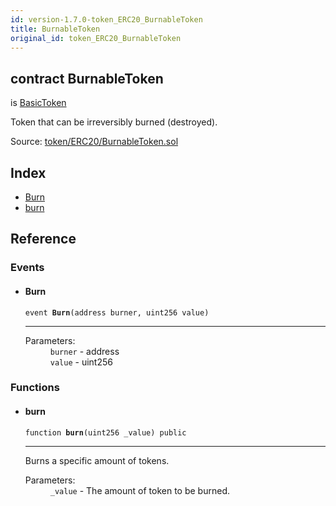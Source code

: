 ```yaml
---
id: version-1.7.0-token_ERC20_BurnableToken
title: BurnableToken
original_id: token_ERC20_BurnableToken
---
```


<div class="contract-doc"><div class="contract"><h2 class="contract-header"><span class="contract-kind">contract</span> BurnableToken</h2><p class="base-contracts"><span>is</span> <a href="token_ERC20_BasicToken.html">BasicToken</a></p><p class="description">Token that can be irreversibly burned (destroyed).</p><div class="source">Source: <a href="https://github.com/OpenZeppelin/zeppelin-solidity/blob/v1.7.0/contracts/token/ERC20/BurnableToken.sol" target="_blank">token/ERC20/BurnableToken.sol</a></div></div><div class="index"><h2>Index</h2><ul><li><a href="token_ERC20_BurnableToken.html#Burn">Burn</a></li><li><a href="token_ERC20_BurnableToken.html#burn">burn</a></li></ul></div><div class="reference"><h2>Reference</h2><div class="events"><h3>Events</h3><ul><li><div class="item event"><span id="Burn" class="anchor-marker"></span><h4 class="name">Burn</h4><div class="body"><code class="signature">event <strong>Burn</strong><span>(address burner, uint256 value) </span></code><hr/><dl><dt><span class="label-parameters">Parameters:</span></dt><dd><div><code>burner</code> - address</div><div><code>value</code> - uint256</div></dd></dl></div></div></li></ul></div><div class="functions"><h3>Functions</h3><ul><li><div class="item function"><span id="burn" class="anchor-marker"></span><h4 class="name">burn</h4><div class="body"><code class="signature">function <strong>burn</strong><span>(uint256 _value) </span><span>public </span></code><hr/><div class="description"><p>Burns a specific amount of tokens.</p></div><dl><dt><span class="label-parameters">Parameters:</span></dt><dd><div><code>_value</code> - The amount of token to be burned.</div></dd></dl></div></div></li></ul></div></div></div>
